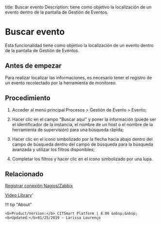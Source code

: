 title: Buscar evento
Description: tiene como objetivo la localización de un evento dentro de la pantalla de Gestión de Eventos.
# Buscar evento

Esta funcionalidad tiene como objetivo la localización de un evento dentro de la pantalla de Gestión de Eventos.

Antes de empezar
----------------

Para realizar localizar las informaciones, es necesario tener el registro de un
evento recolectado por la herramienta de monitoreo.

Procedimiento
-------------

1.  Acceder al menú principal Procesos \> Gestión de Evento \> Evento;

2.  Hacer clic en el campo "Buscar aquí" y poner la información (puede ser el
    identificador de la instancia, el nombre de un host o el nombre de la
    herramienta de supervisión) para una búsqueda rápida;

3.  Hacer clic en el icono simbolizado por la flecha hacia abajo dentro del
    campo de búsqueda dentro del campo de búsqueda para la búsqueda avanzada y
    utilizar los filtros disponibles;

4.  Completar los filtros y hacer clic en el icono simbolizado por una lupa.

Relacionado
----------------

[Registrar conexión Nagios/Zabbix](/es-es/citsmart-platform-8/processes/event/configuration/register-nagios-zabbix-connection.html)

<i class='fa fa-youtube-play  fa-2x' style='color:#97ce17;vertical-align: middle;'> </i> [Video Library](https://www.youtube.com/playlist?list=PLB5qK2uzf2RNEIr_hUNAaOjTln3E-3K7n)'

!!! tip "About"

    <b>Product/Version:</b> CITSmart Platform | 8.00 &nbsp;&nbsp;
    <b>Updated:</b>01/25/2019 – Larissa Lourenço
